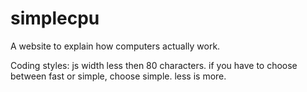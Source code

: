 simplecpu
=========

A website to explain how computers actually work.

Coding styles:
js width less then 80 characters.
if you have to choose between fast or simple, choose simple.
less is more.



